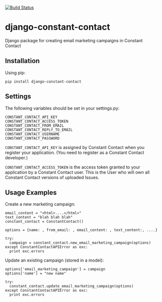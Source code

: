 [![Build Status](https://travis-ci.org/AASHE/django-constant-contact.svg?branch=master)](https://travis-ci.org/AASHE/django-constant-contact)

# django-constant-contact

Django package for creating email marketing campaigns in Constant Contact

## Installation

Using pip:

    pip install django-constant-contact

## Settings

The following variables should be set in your settings.py:

    CONSTANT_CONTACT_API_KEY
    CONSTANT_CONTACT_ACCESS_TOKEN
    CONSTANT_CONTACT_FROM_EMAIL
    CONSTANT_CONTACT_REPLY_TO_EMAIL
    CONSTANT_CONTACT_USERNAME
    CONSTANT_CONTACT_PASSWORD

`CONSTANT_CONTACT_API_KEY` is assigned by Constant Contact when
you register your application. (You need to register as a
Constant Contact developer.)

`CONSTANT_CONTACT_ACCESS_TOKEN` is the access token granted to
your application by a Constant Contact user. This is the User
who will own all Constant Contact versions of uploaded Issues.

## Usage Examples

Create a new marketing campaign:

    email_content = "<html>....</html>"
    text_content = "blah blah blah"
    constant_contact = ConstantContact()

    options = {name: , from_email: , email_content: , text_content:, ....}

    try:
      campaign = constant_contact.new_email_marketing_campaign(options)
    except ConstantContactAPIError as exc:
      print exc.errors

Update an existing campaign (stored in a model):

    options['email_marketing_campaign'] = campaign
    options['name'] = "new name"

    try:
      constant_contact.update_email_marketing_campaign(options)
    except ConstantContactAPIError as exc:
      print exc.errors
